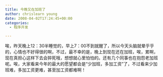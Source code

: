 ```yaml
---
title: 今晚又在加班了
author: chrislearn young
date: 2008-04-02T17:24:45+00:00
categories:
  - 程序开发

---
```

唉，昨天晚上12：30半睡觉的，早上7：00不到就醒了，所以今天头脑就晕乎乎的，心情也不好得很的啊，不过，最不幸的是，晚上到现在还在加班，唉，累啊，现在真担心这样下去会猝死哦，想想就心里怕怕的。还有几个同事也在抱怨老加班呢。唉，大家看来今年的最大的愿望都会是“少加班，多加工资”了，不过看来少加班难，多加工资更难，甚至加工资都难啊！